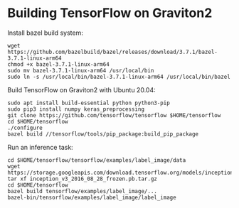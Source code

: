# Building TensorFlow on Graviton2

Install bazel build system:
```
wget https://github.com/bazelbuild/bazel/releases/download/3.7.1/bazel-3.7.1-linux-arm64
chmod +x bazel-3.7.1-linux-arm64
sudo mv bazel-3.7.1-linux-arm64 /usr/local/bin
sudo ln -s /usr/local/bin/bazel-3.7.1-linux-arm64 /usr/local/bin/bazel
```

Build TensorFlow on Graviton2 with Ubuntu 20.04:
```
sudo apt install build-essential python python3-pip
sudo pip3 install numpy keras_preprocessing
git clone https://github.com/tensorflow/tensorflow $HOME/tensorflow
cd $HOME/tensorflow
./configure
bazel build //tensorflow/tools/pip_package:build_pip_package
```

Run an inference task:
```
cd $HOME/tensorflow/tensorflow/examples/label_image/data
wget https://storage.googleapis.com/download.tensorflow.org/models/inception_v3_2016_08_28_frozen.pb.tar.gz
tar xf inception_v3_2016_08_28_frozen.pb.tar.gz
cd $HOME/tensorflow
bazel build tensorflow/examples/label_image/...
bazel-bin/tensorflow/examples/label_image/label_image
```
